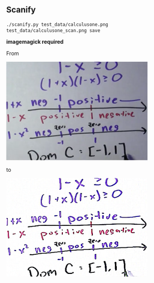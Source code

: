 Scanify
---------------------------------------

    ./scanify.py test_data/calculusone.png
    test_data/calculusone_scan.png save

**imagemagick required**

From

![](test_data/calculusone.png)

to 

![](test_data/calculusone_scan.png)
